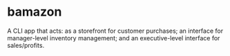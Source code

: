 # bamazon
A CLI app that acts: as a storefront for customer purchases; an interface for manager-level inventory management; and an executive-level interface for sales/profits.
